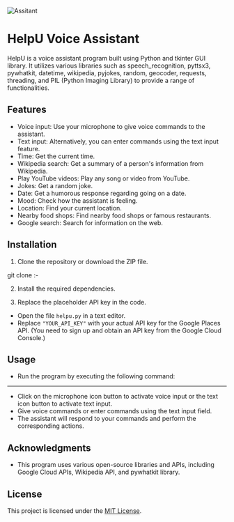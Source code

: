 
![Assitant](https://github.com/inikhilchoudhary/Assistant/assets/94347474/39b73f4f-07fa-44cc-80cb-1c8c62895bee)


# HelpU Voice Assistant

HelpU is a voice assistant program built using Python and tkinter GUI library. It utilizes various libraries such as speech_recognition, pyttsx3, pywhatkit, datetime, wikipedia, pyjokes, random, geocoder, requests, threading, and PIL (Python Imaging Library) to provide a range of functionalities.

## Features

- Voice input: Use your microphone to give voice commands to the assistant.
- Text input: Alternatively, you can enter commands using the text input feature.
- Time: Get the current time.
- Wikipedia search: Get a summary of a person's information from Wikipedia.
- Play YouTube videos: Play any song or video from YouTube.
- Jokes: Get a random joke.
- Date: Get a humorous response regarding going on a date.
- Mood: Check how the assistant is feeling.
- Location: Find your current location.
- Nearby food shops: Find nearby food shops or famous restaurants.
- Google search: Search for information on the web.

## Installation

1. Clone the repository or download the ZIP file.

git clone :- 

2. Install the required dependencies.


3. Replace the placeholder API key in the code.

- Open the file `helpu.py` in a text editor.
- Replace `"YOUR_API_KEY"` with your actual API key for the Google Places API. (You need to sign up and obtain an API key from the Google Cloud Console.)

## Usage

- Run the program by executing the following command:


---------------------------------------------------------------------------------------------------------------------------------------------------------------------------------------------------------


- Click on the microphone icon button to activate voice input or the text icon button to activate text input.
- Give voice commands or enter commands using the text input field.
- The assistant will respond to your commands and perform the corresponding actions.

## Acknowledgments

- This program uses various open-source libraries and APIs, including Google Cloud APIs, Wikipedia API, and pywhatkit library.

## License

This project is licensed under the [MIT License](LICENSE).
